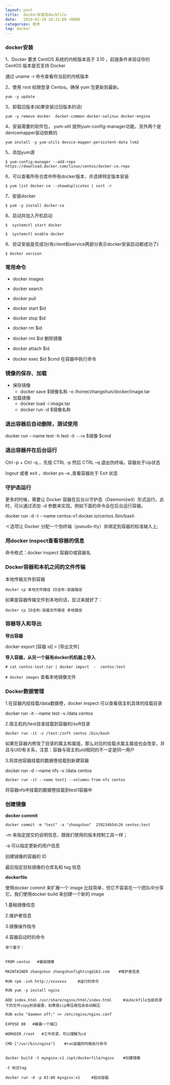 ```yaml
---
layout: post
title:  docker安装及dockfile
date:   2019-01-10 10:31:00 +0800
categories: 技术
tag: docker
---
```


### docker安装

1、Docker 要求 CentOS 系统的内核版本高于 3.10 ，前提条件来验证你的CentOS 版本是否支持 Docker 

通过 uname -r 命令查看你当前的内核版本

2、使用 root 权限登录 Centos。确保 yum 包更新到最新。

`yum -y update`

3、卸载旧版本(如果安装过旧版本的话)

`yum -y remove docker  docker-common docker-selinux docker-engine`

4、安装需要的软件包， yum-util 提供yum-config-manager功能，另外两个是devicemapper驱动依赖的

`yum install -y yum-utils device-mapper-persistent-data lvm2`

5、添加yum源

`$ yum-config-manager --add-repo https://download.docker.com/linux/centos/docker-ce.repo`

6、可以查看所有仓库中所有docker版本，并选择特定版本安装

`$ yum list docker-ce --showduplicates | sort -r`

7、安装docker

`$ yum -y install docker-ce`

8、启动并加入开机启动

`$  systemctl start docker`

`$  systemctl enable docker`

9、验证安装是否成功(有client和service两部分表示docker安装启动都成功了)

`$ docker version`
### 常用命令

- docker images

- docker search

- docker pull

- docker start $id

- docker stop $id

- docker rm $id

- docker rmi $id 删除镜像

- docker attach $id

- docker exec $id $cmd	在容器中执行命令

### 镜像的保存、加载

- 保存镜像
	- docker save $镜像名称 -o /home/zhangshun/docker/image.tar
- 加载镜像
	- docker load -i image.tar
	- docker run -d $镜像名称

### 退出容器后自动删除，测试使用

docker run --name test -h test -it `--rm` $镜像 $cmd

### 退出容器并在后台运行

Ctrl -p + Ctrl -q ，先按 CTRL -p 然后 CTRL –q 退出伪终端，容器处于Up状态

logout 或者 exit ，docker  ps –a ,查看容器处于 Exit 状态

### 守护态运行

更多的时候，需要让 Docker 容器在后台以守护态（Daemonized）形式运行。此时，可以通过添加  -d  参数来实现。例如下面的命令会在后台运行容器。

docker run -d -t --name centos-v1 docker.io/centos  /bin/bash

-t 选项让 Docker 分配一个伪终端（pseudo-tty）并绑定到容器的标准输入上;

### 用docker  inspect查看容器的信息

命令格式：docker  inspect  容器ID或容器名

### Docker容器和本机之间的文件传输

本地传输文件到容器

`docker cp 本地文件路径 ID全称:容器路径`

如果是容器传输文件到本地的话，反过来就好了：

`docker cp ID全称:容器文件路径 本地路径`

### 容器导入和导出

**导出容器**

docker export [容器 id] > [导出文件]

**导入容器，从另一个装有docker的机器上导入**

`# cat centos-test.tar | docker import  -  centos:test`

`# docker images`	查看本地镜像文件

### Docker数据管理

1.在容器内挂挂载/data数据卷，docker inspect 可以查看宿主机具体的挂载目录

docker run -it --name test -v /data centos

2.宿主机的/test目录挂载到容器的/soft目录

`docker run -it -v /test:/soft centos /bin/bash`

如果在容器内修改了目录的属主和属组，那么对应的挂载点属主属组也会改变，并且与UID有关系，注意：容器与宿主机uid相同的不一定是同一用户

3.将其他容器挂载的数据卷挂载到新建容器

docker run -d --name nfs -v /data centos  

`docker run -it --name test1 --volumes-from nfs centos`

将容器nfs中挂载的数据卷挂载到test1容器中

### 创建镜像

**docker commit**

`docker commit -m "test" -a "zhangshun"  259234b5dc26 centos:test`

-m  来指定提交的说明信息，跟我们使用的版本控制工具一样；

-a  可以指定更新的用户信息

创建镜像的容器的 ID

最后指定目标镜像的仓库名和 tag 信息

**dockerfile**

使用docker commit  来扩展一个 image 比较简单，但它不容易在一个团队中分享它。我们使用docker build  来创建一个新的 image

1.基础镜像信息

2.维护者信息

3.镜像操作指令

4.容器启动时的命令

`举个栗子：`

```

FROM centos   #基础镜像

MAINTAINER zhangshun zhangshunfighting@163.com    #维护者信息

RUN rpm -ivh http://xxxxxxx     #运行的命令

RUN yum -y install nginx

ADD index.html /usr/share/nginx/html/index.html     #从dockfile当前目录下的文件copy到容器里，如果是zip等压缩包会自动解压

RUN echo "daemon off;" >> /etc/nginx/nginx.conf

EXPOSE 80   #暴露一个端口

WORKDIR /root   #工作目录，可以理解为cd

CMD ["/usr/bin/nginx"]    #run容器的时候执行命令

```

```

docker build -t mynginx:v1 /opt/dockerfile/nginx    #创建镜像

-t 标记tag

docker run -d -p 83:80 mynginx:v1     #启动容器

```


